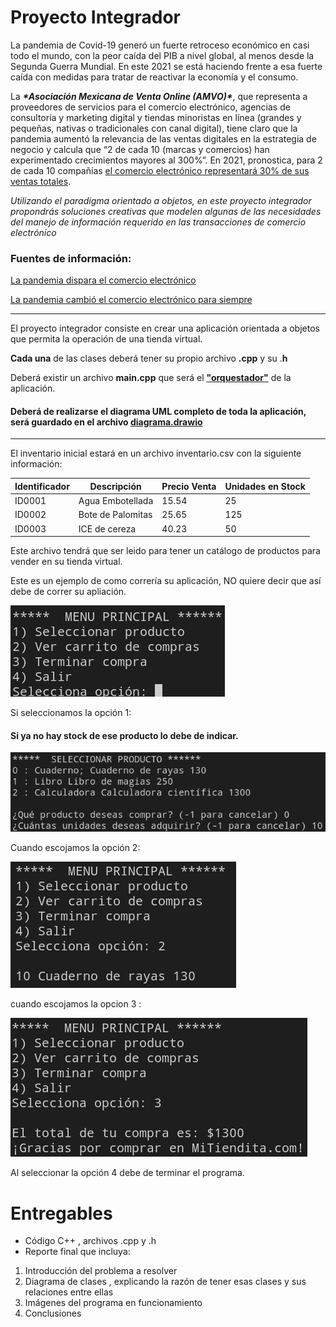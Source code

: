 # Proyecto Integrador

La pandemia de Covid-19 generó un fuerte retroceso económico en casi todo el mundo, con la peor caída del PIB a nivel global, al menos desde la Segunda Guerra Mundial. En este 2021 se está haciendo frente a esa fuerte caída con medidas para tratar de reactivar la economía y el consumo.

La ***\*Asociación Mexicana de Venta Online (AMVO)\****, que representa a proveedores de servicios para el comercio electrónico, agencias de consultoría y marketing digital y tiendas minoristas en línea (grandes y pequeñas, nativas o tradicionales con canal digital), tiene claro que la pandemia aumentó la relevancia de las ventas digitales en la estrategia de negocio y calcula que “2 de cada 10 (marcas y comercios) han experimentado crecimientos mayores al 300%”. En 2021, pronostica, para 2 de cada 10 compañías [el comercio electrónico representará 30% de sus ventas totales](https://www.amvo.org.mx/estudios/reporte-4-0-impacto-covid-19-en-venta-online-mexico/).

*Utilizando el paradigma orientado a objetos, en este proyecto integrador propondrás soluciones creativas que modelen algunas de las necesidades del manejo de información requerido en las transacciones de comercio electrónico*

### Fuentes de información:

[La pandemia dispara el comercio electrónico](https://www.elfinanciero.com.mx/bloomberg-businessweek/la-pandemia-dispara-el-comercio-electronico/)

[La pandemia cambió el comercio electrónico para siempre](https://www.eleconomista.com.mx/opinion/La-pandemia-cambio-el-comercio-electronico-para-siempre-20201109-0057.html)

------

El proyecto integrador consiste en crear una aplicación orientada a objetos que permita la operación de una tienda virtual.

**Cada una** de las clases deberá tener su propio archivo **.cpp** y su .**h**

Deberá existir un archivo **main.cpp** que será el <u>**"orquestador"**</u> de la aplicación.

#### Deberá de realizarse el diagrama UML completo de toda la aplicación, será guardado en el archivo <u>diagrama.drawio</u>

----

El inventario inicial estará en un archivo inventario.csv con la siguiente información:

| Identificador | Descripción       | Precio Venta | Unidades en Stock |
| ------------- | ----------------- | ------------ | ----------------- |
| ID0001        | Agua Embotellada  | 15.54        | 25                |
| ID0002        | Bote de Palomitas | 25.65        | 125               |
| ID0003        | ICE de cereza     | 40.23        | 50                |

Este archivo tendrá que ser leido para tener un catálogo de productos para vender en su tienda virtual.

Este es un ejemplo de como correría su aplicación, NO quiere decir que así debe de correr su apliación.

![](img/MenuPrincipal.png)

Si seleccionamos la opción 1:

#### Si ya no hay stock de ese producto lo debe de indicar.

![SeleccionProducto](img/SeleccionProducto.png)

Cuando escojamos  la opción 2:

![](img/VerCarrito.png)

cuando escojamos la opcion 3 :

![TerminarCompra](img/TerminarCompra.png)



Al seleccionar la opción 4 debe de terminar el programa.

# Entregables
- Código C++ , archivos .cpp y .h
- Reporte final que incluya:
1. Introducción del problema a resolver
2. Diagrama de clases , explicando la razón de tener esas clases y sus relaciones entre ellas
3. Imágenes del programa en funcionamiento
4. Conclusiones

